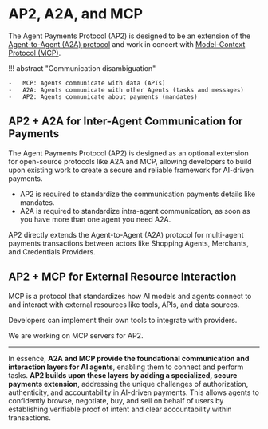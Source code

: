 # AP2, A2A, and MCP

The Agent Payments Protocol (AP2) is designed to be an extension of the
[Agent-to-Agent (A2A) protocol](https://a2a-protocol.org) and work in concert
with [Model-Context Protocol (MCP)](https://modelcontextprotocol.org).

<!-- prettier-ignore-start -->
!!! abstract "Communication disambiguation"

    -   MCP: Agents communicate with data (APIs)
    -   A2A: Agents communicate with other Agents (tasks and messages)
    -   AP2: Agents communicate about payments (mandates)
<!-- prettier-ignore-end -->

## AP2 + A2A for Inter-Agent Communication for Payments

The Agent Payments Protocol (AP2) is designed as an optional extension for
open-source protocols like A2A and MCP, allowing developers to build upon
existing work to create a secure and reliable framework for AI-driven payments.

- AP2 is required to standardize the communication payments details like
    mandates.
- A2A is required to standardize intra-agent communication, as soon as you
    have more than one agent you need A2A.

AP2 directly extends the Agent-to-Agent (A2A) protocol for multi-agent payments
transactions between actors like Shopping Agents, Merchants, and Credentials
Providers.

## AP2 + MCP for External Resource Interaction

MCP is a protocol that standardizes how AI models and agents connect to and
interact with external resources like tools, APIs, and data sources.

Developers can implement their own tools to integrate with providers.

We are working on MCP servers for AP2.

---

In essence, **A2A and MCP provide the foundational communication and interaction
layers for AI agents**, enabling them to connect and perform tasks. **AP2 builds
upon these layers by adding a specialized, secure payments extension**,
addressing the unique challenges of authorization, authenticity, and
accountability in AI-driven payments. This allows agents to confidently browse,
negotiate, buy, and sell on behalf of users by establishing verifiable proof of
intent and clear accountability within transactions.
